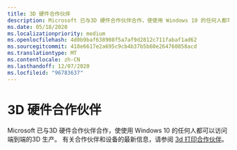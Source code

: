 ```yaml
---
title: 3D 硬件合作伙伴
description: Microsoft 已与3D 硬件合作伙伴合作，使使用 Windows 10 的任何人都可以访问端到端的3D 生产。
ms.date: 05/18/2020
ms.localizationpriority: medium
ms.openlocfilehash: 4d0b9baf638908f5a7af9d2812c711fabaf1ad62
ms.sourcegitcommit: 418e6617e2a695c9cb4b37b5b60e264760858acd
ms.translationtype: MT
ms.contentlocale: zh-CN
ms.lasthandoff: 12/07/2020
ms.locfileid: "96783637"
---
```

# <a name="3d-hardware-partners"></a>3D 硬件合作伙伴

Microsoft 已与3D 硬件合作伙伴合作，使使用 Windows 10 的任何人都可以访问端到端的3D 生产。 有关合作伙伴和设备的最新信息，请参阅 [3d 打印合作伙伴](https://www.microsoft.com/3d-print/printing-partners)。
